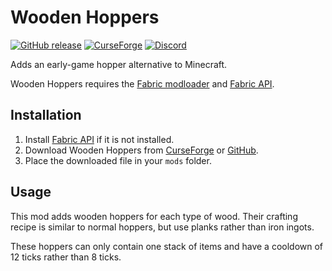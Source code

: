 # Wooden Hoppers

[![GitHub release](https://img.shields.io/github/release/haykam821/Wooden-Hoppers.svg?style=popout&label=github)](https://github.com/haykam821/Wooden-Hoppers/releases/latest)
[![CurseForge](https://img.shields.io/static/v1?style=popout&label=curseforge&message=project&color=6441A4)](https://www.curseforge.com/minecraft/mc-mods/wooden-hoppers)
[![Discord](https://img.shields.io/static/v1?style=popout&label=chat&message=discord&color=7289DA)](https://discord.gg/eXcffmW)

Adds an early-game hopper alternative to Minecraft.

Wooden Hoppers requires the [Fabric modloader](https://fabricmc.net/use/) and [Fabric API](https://www.curseforge.com/minecraft/mc-mods/fabric-api).

## Installation

1. Install [Fabric API](https://www.curseforge.com/minecraft/mc-mods/fabric-api) if it is not installed.
2. Download Wooden Hoppers from [CurseForge](https://www.curseforge.com/minecraft/mc-mods/wooden-hoppers/files) or [GitHub](https://github.com/haykam821/Wooden-Hoppers/releases).
3. Place the downloaded file in your `mods` folder.

## Usage

This mod adds wooden hoppers for each type of wood. Their crafting recipe is similar to normal hoppers, but use planks rather than iron ingots.

These hoppers can only contain one stack of items and have a cooldown of 12 ticks rather than 8 ticks.